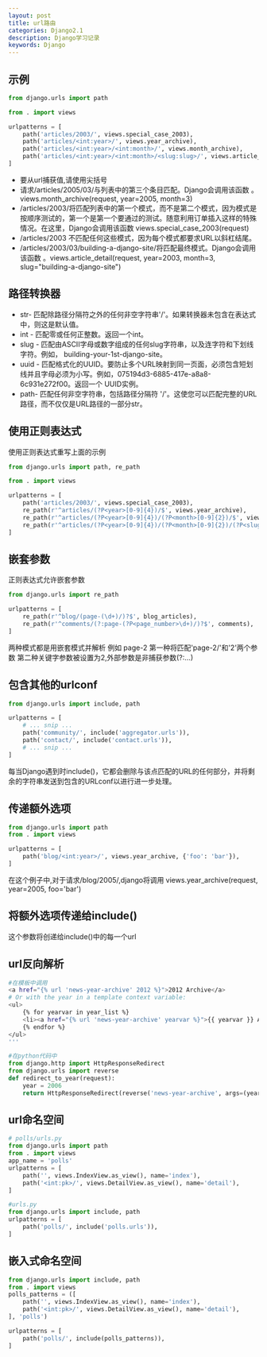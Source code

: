 ```yaml
---
layout: post
title: url路由
categories: Django2.1
description: Django学习记录
keywords: Django
---
```


## 示例
```python
from django.urls import path

from . import views

urlpatterns = [
    path('articles/2003/', views.special_case_2003),
    path('articles/<int:year>/', views.year_archive),
    path('articles/<int:year>/<int:month>/', views.month_archive),
    path('articles/<int:year>/<int:month>/<slug:slug>/', views.article_detail),
]
```

- 要从url捕获值,请使用尖括号
- 请求/articles/2005/03/与列表中的第三个条目匹配。Django会调用该函数 。views.month_archive(request, year=2005, month=3)
- /articles/2003/将匹配列表中的第一个模式，而不是第二个模式，因为模式是按顺序测试的，第一个是第一个要通过的测试。随意利用订单插入这样的特殊情况。在这里，Django会调用该函数 views.special_case_2003(request)
- /articles/2003 不匹配任何这些模式，因为每个模式都要求URL以斜杠结尾。
- /articles/2003/03/building-a-django-site/将匹配最终模式。Django会调用该函数 。views.article_detail(request, year=2003, month=3, slug="building-a-django-site")

## 路径转换器

- str- 匹配除路径分隔符之外的任何非空字符串'/'。如果转换器未包含在表达式中，则这是默认值。
- int - 匹配零或任何正整数。返回一个int。
- slug - 匹配由ASCII字母或数字组成的任何slug字符串，以及连字符和下划线字符。例如， building-your-1st-django-site。
- uuid - 匹配格式化的UUID。要防止多个URL映射到同一页面，必须包含短划线并且字母必须为小写。例如，075194d3-6885-417e-a8a8-6c931e272f00。返回一个 UUID实例。
- path- 匹配任何非空字符串，包括路径分隔符 '/'。这使您可以匹配完整的URL路径，而不仅仅是URL路径的一部分str。


## 使用正则表达式

使用正则表达式重写上面的示例
```python
from django.urls import path, re_path

from . import views

urlpatterns = [
    path('articles/2003/', views.special_case_2003),
    re_path(r'^articles/(?P<year>[0-9]{4})/$', views.year_archive),
    re_path(r'^articles/(?P<year>[0-9]{4})/(?P<month>[0-9]{2})/$', views.month_archive),
    re_path(r'^articles/(?P<year>[0-9]{4})/(?P<month>[0-9]{2})/(?P<slug>[\w-]+)/$', views.article_detail),
]
```

## 嵌套参数

正则表达式允许嵌套参数
```python
from django.urls import re_path

urlpatterns = [
    re_path(r'^blog/(page-(\d+)/)?$', blog_articles),                  # bad
    re_path(r'^comments/(?:page-(?P<page_number>\d+)/)?$', comments),  # good
]
```
两种模式都是用嵌套模式并解析 例如 page-2
第一种将匹配'page-2/'和'2'两个参数
第二种关键字参数被设置为2,外部参数是非捕获参数(?:...)


## 包含其他的urlconf
```python
from django.urls import include, path

urlpatterns = [
    # ... snip ...
    path('community/', include('aggregator.urls')),
    path('contact/', include('contact.urls')),
    # ... snip ...
]
```
每当Django遇到时include()，它都会删除与该点匹配的URL的任何部分，并将剩余的字符串发送到包含的URLconf以进行进一步处理。

## 传递额外选项
```python
from django.urls import path
from . import views

urlpatterns = [
    path('blog/<int:year>/', views.year_archive, {'foo': 'bar'}),
]
```

在这个例子中,对于请求/blog/2005/,django将调用 views.year_archive(request, year=2005, foo='bar')

## 将额外选项传递给include()
这个参数将创递给include()中的每一个url


## url反向解析

```bash
#在模板中调用
<a href="{% url 'news-year-archive' 2012 %}">2012 Archive</a>
# Or with the year in a template context variable: 
<ul>
    {% for yearvar in year_list %}
    <li><a href="{% url 'news-year-archive' yearvar %}">{{ yearvar }} Archive</a></li>
    {% endfor %}
</ul>
'''
```
```python
#在python代码中
from django.http import HttpResponseRedirect
from django.urls import reverse
def redirect_to_year(request):
    year = 2006
    return HttpResponseRedirect(reverse('news-year-archive', args=(year,)))
```

## url命名空间
```python
# polls/urls.py
from django.urls import path
from . import views
app_name = 'polls'
urlpatterns = [
    path('', views.IndexView.as_view(), name='index'),
    path('<int:pk>/', views.DetailView.as_view(), name='detail'),
]

#urls.py
from django.urls import include, path
urlpatterns = [
    path('polls/', include('polls.urls')),
]
```

## 嵌入式命名空间
```python
from django.urls import include, path
from . import views
polls_patterns = ([
    path('', views.IndexView.as_view(), name='index'),
    path('<int:pk>/', views.DetailView.as_view(), name='detail'),
], 'polls')

urlpatterns = [
    path('polls/', include(polls_patterns)),
]
```








